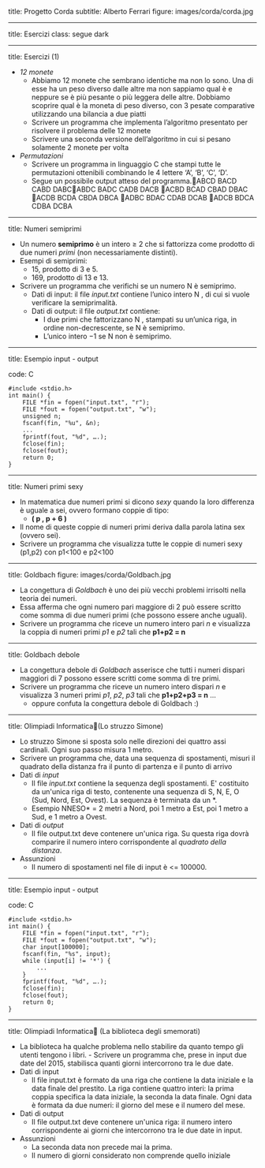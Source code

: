 title: Progetto Corda
subtitle: Alberto Ferrari
figure: images/corda/corda.jpg

---
title: Esercizi
class: segue dark

---

title: Esercizi (1)

- *12 monete*
    - Abbiamo 12 monete che sembrano identiche ma non lo sono. Una di esse ha un peso diverso dalle altre ma non sappiamo qual è e neppure se è più pesante o più leggera delle altre.
    Dobbiamo scoprire qual è la moneta di peso diverso, con 3 pesate comparative utilizzando una bilancia a due piatti 
    - Scrivere un programma che implementa l’algoritmo presentato per risolvere il problema delle 12 monete
    - Scrivere una seconda versione dell’algoritmo in cui si pesano solamente 2 monete per volta
- *Permutazioni*
    - Scrivere un programma in linguaggio C che stampi tutte le permutazioni ottenibili combinando le 4 lettere ‘A’, ‘B’, ‘C’, ‘D’.
    - Segue un possibile output atteso del programma.ABCD BACD CABD DABCABDC BADC CADB DACB ACBD BCAD CBAD DBAC ACDB BCDA CBDA DBCA ADBC BDAC CDAB DCAB ADCB BDCA CDBA DCBA
 
---
title: Numeri semiprimi

- Un numero **semiprimo** è un intero ≥ 2 che si fattorizza come prodotto di due numeri *primi*
(non necessariamente distinti).
- Esempi di semiprimi:
    - 15, prodotto di 3 e 5.
    - 169, prodotto di 13 e 13.
- Scrivere un programma che verifichi se un numero N è semiprimo.
    - Dati di input: il file *input.txt* contiene l’unico intero N , di cui si vuole verificare la semiprimalità.
    - Dati di output: il file *output.txt* contiene:
        - I due primi che fattorizzano N , stampati su un’unica riga, in ordine non-decrescente, se N è semiprimo.
        - L’unico intero −1 se N non è semiprimo.

---
title: Esempio input - output

code: C

    #include <stdio.h>
    int main() {
        FILE *fin = fopen("input.txt", "r");
        FILE *fout = fopen("output.txt", "w");
        unsigned n;
        fscanf(fin, "%u", &n);
        ...  
        fprintf(fout, "%d", ….);
        fclose(fin);
        fclose(fout);
        return 0;
    }

---
title: Numeri primi sexy

- In matematica due numeri primi si dicono *sexy* quando la loro differenza è uguale a sei,
ovvero formano coppie di tipo:
    - **( p , p + 6 )**
- Il nome di queste coppie di numeri primi deriva dalla parola latina sex (ovvero sei).
- Scrivere un programma che visualizza tutte le coppie di numeri sexy (p1,p2)
con p1<100 e p2<100
---
title: Goldbach
figure: images/corda/Goldbach.jpg

- La congettura di *Goldbach* è uno dei più vecchi problemi irrisolti nella teoria dei numeri.
- Essa afferma che ogni numero pari maggiore di 2 può essere scritto come somma di due numeri primi
(che possono essere anche uguali).
- Scrivere un programma che riceve un numero intero pari *n* e visualizza la coppia di numeri primi
 *p1* e *p2* tali che **p1+p2 = n**

---
title: Goldbach debole

- La congettura debole di *Goldbach* asserisce che tutti i numeri dispari maggiori di 7
possono essere scritti come somma di tre primi.
- Scrivere un programma che riceve un numero intero dispari *n* e visualizza 3 numeri primi
 *p1*, *p2*, *p3* tali che **p1+p2+p3 = n** ...
    - oppure confuta la congettura debole di Goldbach :)

---
title: Olimpiadi Informatica(Lo struzzo Simone) 

- Lo struzzo Simone si sposta solo nelle direzioni dei quattro assi cardinali. Ogni suo passo misura 1 metro.
- Scrivere un programma che, data una sequenza di spostamenti, misuri il quadrato della distanza fra il punto di partenza e il punto di arrivo
- Dati di *input*
    - Il file *input.txt* contiene la sequenza degli spostamenti. E' costituito da un'unica riga di testo, contenente una sequenza di S, N, E, O (Sud, Nord, Est, Ovest). La sequenza è terminata da un \*.
    - Esempio NNESO\* = 2 metri a Nord, poi 1 metro a Est, poi 1 metro a Sud, e 1 metro a Ovest.
- Dati di *output*
    - Il file output.txt deve contenere un'unica riga. Su questa riga dovrà comparire il numero intero corrispondente al *quadrato della distanza*.
- Assunzioni
    - Il numero di spostamenti nel file di input è <= 100000.
---

title: Esempio input - output

code: C

    #include <stdio.h>
    int main() {
        FILE *fin = fopen("input.txt", "r");
        FILE *fout = fopen("output.txt", "w");
        char input[100000];
        fscanf(fin, "%s", input);
        while (input[i] != '*') {
            ...
        }
        fprintf(fout, "%d", ….);
        fclose(fin);
        fclose(fout);
        return 0;
    }

---

title: Olimpiadi Informatica (La biblioteca degli smemorati) 

- La biblioteca ha qualche problema nello stabilire da quanto tempo gli utenti tengono i libri. - Scrivere un programma che, prese in input due date del 2015, stabilisca quanti giorni intercorrono tra le due date.
- Dati di input
    - Il file input.txt è formato da una riga che contiene la data iniziale e la data finale del prestito. La riga contiene quattro interi: la prima coppia specifica la data iniziale, la seconda la data finale. Ogni data è formata da due numeri: il giorno del mese e il numero del mese.
- Dati di output
    - Il file output.txt deve contenere un'unica riga: il numero intero corrispondente ai giorni che intercorrono tra le due date in input.
- Assunzioni
    - La seconda data non precede mai la prima.
    - Il numero di giorni considerato non comprende quello iniziale 
